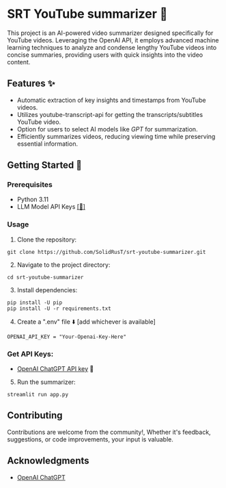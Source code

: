 # SRT YouTube summarizer 📝

This project is an AI-powered video summarizer designed specifically for YouTube videos. Leveraging the OpenAI API, it employs advanced machine learning techniques to analyze and condense lengthy YouTube videos into concise summaries, providing users with quick insights into the video content.


## Features ✨

- Automatic extraction of key insights and timestamps from YouTube videos.
- Utilizes youtube-transcript-api for getting the transcripts/subtitles YouTube video.
- Option for users to select AI models like *GPT* for summarization.
- Efficiently summarizes videos, reducing viewing time while preserving essential information.

## Getting Started 🚀

### Prerequisites

- Python 3.11
- LLM Model API Keys [[🔑]](https://github.com/siddharthsky/ai-video-summarizer-and-timestamp-generator-LLM-p/tree/main?tab=readme-ov-file#get-api-keys)

### Usage

1. Clone the repository:
```
git clone https://github.com/SolidRusT/srt-youtube-summarizer.git
```
2. Navigate to the project directory:
```
cd srt-youtube-summarizer
```
3. Install dependencies:
```
pip install -U pip
pip install -U -r requirements.txt
```
4. Create a ".env" file ⬇️ [add whichever is available]
```
OPENAI_API_KEY = "Your-Openai-Key-Here"
```

### Get API Keys:
   
- [OpenAI ChatGPT API key](https://platform.openai.com/signup) 🔑 
   
5. Run the summarizer:
```
streamlit run app.py
```

## Contributing

Contributions are welcome from the community!, Whether it's feedback, suggestions, or code improvements, your input is valuable. 

## Acknowledgments

- [OpenAI ChatGPT](https://help.openai.com/en/) 
